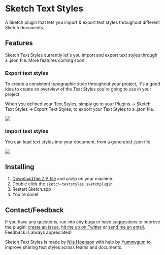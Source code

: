 # Sketch Text Styles
A Sketch plugin that lets you import & export text styles throughout different Sketch documents.

## Features
Sketch Text Styles currently let's you import and export text styles through a .json file. More features coming soon!

### Export text styles
To create a consistent typographic style throughout your project, it's a good idea to create an overview of the Text Styles you're going to use in your project.

When you defined your Text Styles, simply go to your Plugins → Sketch Text Styles → Export Text Styles, to export your Text Styles to a .json file.

![](http://i.imgur.com/vZNt14I.gif)

### Import text styles
You can load text styles into your document, from a generated .json file.

![](http://i.imgur.com/reDBB0W.gif)

## Installing
1. [Download the ZIP file](https://github.com/nilshoenson/sketch-text-styles/archive/master.zip) and unzip on your machine.
2. Double click the `sketch-textstyles.sketchplugin`
3. Restart Sketch.app
4. You're done!

## Contact/Feedback
If you have any questions, run into any bugs or have suggestions to improve the plugin: [create an issue](https://github.com/nilshoenson/sketch-text-styles/issues), [hit me up on Twitter](http://twitter.com/nilshoenson) or [send me an email](mailto:nils@hoenson.eu). Feedback is always appreciated!

Sketch Text Styles is made by [Nils Hoenson](https://twitter.com/nilshoenson) with help by [Yummygum](http://yummygum.com) to improve sharing text styles across teams and documents.
